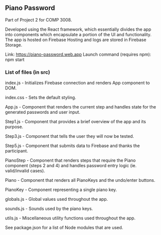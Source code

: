 ## Piano Password

Part of Project 2 for COMP 3008.

Developed using the React framework, which essentially divides the app into components which encapsulate a portion of the UI and functionality. The app is hosted on Firebase Hosting and logs are stored in Firebase Storage.

Link: https://piano-password.web.app
Launch command (requires npm): npm start

### List of files (in src)

index.js - Initializes Firebase connection and renders App component to DOM.

index.css - Sets the default styling.


App.js - Component that renders the current step and handles state for the generated passwords and user input.

Step1.js - Component that provides a brief overview of the app and its purpose.

Step3.js - Component that tells the user they will now be tested.

Step5.js - Component that submits data to Firebase and thanks the participant.

PianoStep - Component that renders steps that require the Piano component (steps 2 and 4) and handles password entry logic (ie. valid/invalid cases).

Piano - Component that renders all PianoKeys and the undo/enter buttons.

PianoKey - Component representing a single piano key.


globals.js - Global values used throughout the app.

sounds.js - Sounds used by the piano keys.

utils.js - Miscellaneous utility functions used throughout the app.


See package.json for a list of Node modules that are used.
